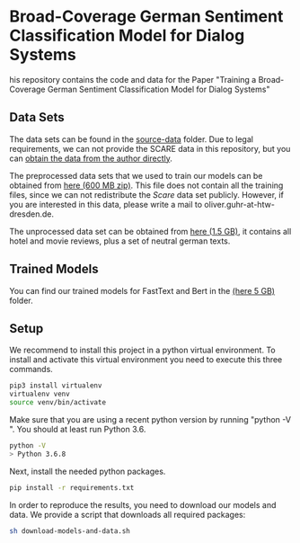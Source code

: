 # Broad-Coverage German Sentiment Classification Model for Dialog Systems

his repository contains the code and data for the Paper "Training a Broad-Coverage German Sentiment Classification Model for Dialog
Systems"

## Data Sets

The data sets can be found in the [source-data](source-data/) folder. Due to legal requirements, we can not provide the SCARE data in this repository, but you can [obtain the data from the author directly](http://www.romanklinger.de/scare/).

The preprocessed data sets that we used to train our models can be obtained from [here (600 MB zip)](https://www2.htw-dresden.de/~guhr/dist/sentiment/no-scare-balanced.zip). This file does not contain all the training files, since we can not redistribute the *Scare* data set publicly. However, if you are interested in this data, please write a mail to oliver.guhr-at-htw-dresden.de.

The unprocessed data set can be obtained from [here (1.5 GB)](https://www2.htw-dresden.de/~guhr/dist/sentiment/no-scare-balanced.zip), it contains all hotel and movie reviews, plus a set of neutral german texts.


## Trained Models

You can find our trained models for FastText and Bert in the [(here 5 GB)](https://www2.htw-dresden.de/~guhr/dist/sentiment/models.zip) folder. 



## Setup

We recommend to install this project in a python virtual environment. To install and activate this virtual environment you need to execute this three commands. 

```bash
pip3 install virtualenv
virtualenv venv
source venv/bin/activate
```
Make sure that you are using a recent python version by running "python -V ". You should at least run Python 3.6.

```bash
python -V 
> Python 3.6.8
```

Next, install the needed python packages.

```bash
pip install -r requirements.txt
```

In order to reproduce the results, you need to download our models and data. We provide a script that downloads all required packages:

```bash
sh download-models-and-data.sh
```